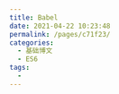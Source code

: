 ```yaml
---
title: Babel
date: 2021-04-22 10:23:48
permalink: /pages/c71f23/
categories:
  - 基础博文
  - ES6
tags:
  -
---
```


